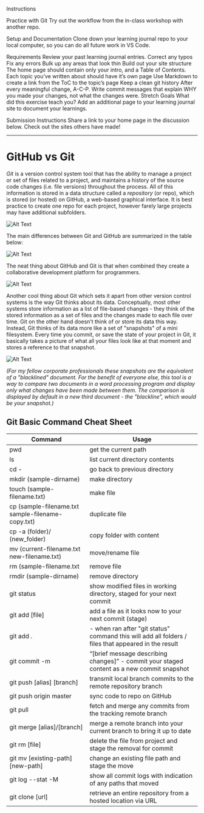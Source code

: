 Instructions

Practice with Git
Try out the workflow from the in-class workshop with another repo.

Setup and Documentation
Clone down your learning journal repo to your local computer, so you can do all future work in VS Code.

Requirements
Review your past learning journal entries.
Correct any typos
Fix any errors
Bulk up any areas that look thin
Build out your site structure
The home page should contain only your intro, and a Table of Contents.
Each topic you’ve written about should have it’s own page
Use Markdown to create a link from the ToC to the topic’s page
Keep a clean git history
After every meaningful change, A-C-P.
Write commit messages that explain WHY you made your changes, not what the changes were.
Stretch Goals
What did this exercise teach you? Add an additional page to your learning journal site to document your learnings.

Submission Instructions
Share a link to your home page in the discussion below. Check out the sites others have made!
_______________________________________________________

# GitHub vs Git

_Git_ is a version control system tool that has the ability to manage a project or set of files related to a project, and maintains a history of the source code changes (i.e. file versions) throughout the process.  All of this information is stored in a data structure called a _repository_ (or repo), which is stored (or hosted) on GitHub, a web-based graphical interface.  It is best practice to create one repo for each project, however farely large projects may have additional subfolders.  

![Alt Text](https://toolsqa.com/wp-content/gallery/git/GitAndGithub.jpg)

The main differences between Git and GitHub are summarized in the table below:

![Alt Text](http://cdn.differencebetween.net/wp-content/uploads/2018/03/Git-VERSUS-GitHub.jpg)

The neat thing about GitHub and Git is that when combined they create a collaborative development platform for programmers. 

![Alt Text](https://3.bp.blogspot.com/-SnWr9oa-G30/UY6tZKwGZPI/AAAAAAAABLc/dyQGoX_i3E8/s1600/Github.png)

Another cool thing about Git which sets it apart from other version control systems is the way Git thinks about its data. Conceptually, most other systems store information as a list of file-based changes - they think of the stored information as a set of files and the changes made to each file over time.  Git on the other hand doesn’t think of or store its data this way. Instead, Git thinks of its data more like a set of "snapshots" of a mini filesystem. Every time you commit, or save the state of your project in Git, it basically takes a picture of what all your files look like at that moment and stores a reference to that snapshot. 

![Alt Text](https://git-scm.com/figures/18333fig0105-tn.png)

_(For my fellow corporate professionals these snapshots are the equivalent of a "blacklined" document. For the benefit of everyone else, this tool is a way to compare two documents in a word processing program and display only what changes have been made between them. The comparison is displayed by default in a new third document - the "blackline", which would be your snapshot.)_


## Git Basic Command Cheat Sheet


| Command       | Usage         |
| ------------- | ------------- |
| pwd   | get the current path
| ls   | list current directory contents
| cd -   | go back to previous directory
| mkdir (sample-dirname)   | make directory
| touch (sample-filename.txt)   | make file 
| cp (sample-filename.txt sample-filename-copy.txt)   | duplicate file 
| cp -a (folder)/ (new_folder)   | copy folder with content
| mv (current-filename.txt new-filename.txt)   | move/rename file
| rm (sample-filename.txt   | remove file
| rmdir (sample-dirname)   | remove directory
| git status  | show modified files in working directory, staged for your next commit  |
| git add [file]  | add a file as it looks now to your next commit (stage)  |
| git add .  |  - when ran after "git status" command this will add all folders / files that appeared in the result  |
| git commit -m  |  “[brief message describing changes]” - commit your staged content as a new commit snapshot |
| git push [alias] [branch]  | transmit local branch commits to the remote repository branch  |
| git push origin master  | sync code to repo on GitHub |
| git pull  | fetch and merge any commits from the tracking remote branch  |
| git merge [alias]/[branch]  | merge a remote branch into your current branch to bring it up to date |
| git rm [file] | delete the file from project and stage the removal for commit  |
| git mv [existing-path] [new-path]  | change an existing file path and stage the move |
| git log --stat -M | show all commit logs with indication of any paths that moved  |
| git clone [url]  | retrieve an entire repository from a hosted location via URL  |
